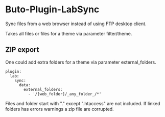# Buto-Plugin-LabSync
Sync files from a web browser instead of using FTP desktop client.

Takes all files or files for a theme via parameter filter/theme.



## ZIP export

One could add extra folders for a theme via parameter external_folders.

```
plugin:
  lab:
    sync:
      data:
        external_folders:
          - '/[web_folder]/_any_folder_/*'
```



Files and folder start with "." except ".htaccess" are not included. If linked folders has errors warnings a zip file are corrupted.

